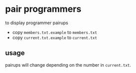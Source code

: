 # pair programmers

to display programmer pairups

* copy `members.txt.example` to `members.txt`
* copy `current.txt.example` to `current.txt`

## usage
pairups will change depending on the number in `current.txt`.
